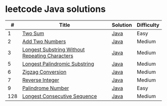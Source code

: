 # leetcode Java solutions


| #   | Title                                                                                                       | Solution                                         | Difficulty |
|-----|-------------------------------------------------------------------------------------------------------------|--------------------------------------------------|------------|
| 1   | [Two Sum](https://leetcode.com/problems/two-sum/)                                                           | [Java](./src/two-sum.java)                       | Easy       |
| 2   | [Add Two Numbers](https://leetcode.com/problems/add-two-numbers/)                                           | [Java](./src/add-two-numbers.java)               | Medium     |
| 3   | [Longest Substring Without Repeating Characters](https://leetcode.com/problems/longest-substring-without-repeating-characters/) | [Java](./src/longest-sub-without-rep-char.java)  | Medium     |
| 5   | [Longest Palindromic Substring](https://leetcode.com/problems/longest-palindromic-substring/)               | [Java](./src/Longest-Palindromic-Substring.java) | Medium     |
| 6   | [Zigzag Conversion](https://leetcode.com/problems/zigzag-conversion/)                | [Java](./src/Zigzag-Conversion.java)             | Medium     |
| 7   | [Reverse Integer](https://leetcode.com/problems/reverse-integer/)                                 | [Java](./src/Reverse-Integer.java)               | Medium     |
| 9   | [Palindrome Number](https://leetcode.com/problems/palindrome-number/)                                 | [Java](./src/palindrome-number.java)             | Easy       |
| 128 | [Longest Consecutive Sequence](https://leetcode.com/problems/longest-consecutive-sequence/)                                 | [Java](./src/longest-consecutive-sequence.java)             | Medium     |